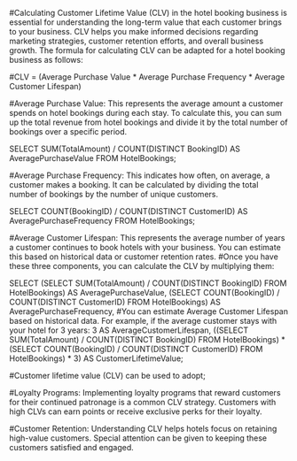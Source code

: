 #Calculating Customer Lifetime Value (CLV) in the hotel booking business is essential for understanding the long-term value that each customer brings to your business. CLV helps you make informed decisions regarding marketing strategies, customer retention efforts, and overall business growth. The formula for calculating CLV can be adapted for a hotel booking business as follows:

#CLV = (Average Purchase Value * Average Purchase Frequency * Average Customer Lifespan)

#Average Purchase Value: This represents the average amount a customer spends on hotel bookings during each stay. To calculate this, you can sum up the total revenue from hotel bookings and divide it by the total number of bookings over a specific period.

SELECT SUM(TotalAmount) / COUNT(DISTINCT BookingID) AS AveragePurchaseValue
FROM HotelBookings;

#Average Purchase Frequency: This indicates how often, on average, a customer makes a booking. It can be calculated by dividing the total number of bookings by the number of unique customers.

SELECT COUNT(BookingID) / COUNT(DISTINCT CustomerID) AS AveragePurchaseFrequency
FROM HotelBookings;

#Average Customer Lifespan: This represents the average number of years a customer continues to book hotels with your business. You can estimate this based on historical data or customer retention rates.
#Once you have these three components, you can calculate the CLV by multiplying them:

SELECT
   (SELECT SUM(TotalAmount) / COUNT(DISTINCT BookingID) FROM HotelBookings) AS AveragePurchaseValue,
   (SELECT COUNT(BookingID) / COUNT(DISTINCT CustomerID) FROM HotelBookings) AS AveragePurchaseFrequency,
   #You can estimate Average Customer Lifespan based on historical data. For example, if the average customer stays with your hotel for 3 years:
   3 AS AverageCustomerLifespan,
   ((SELECT SUM(TotalAmount) / COUNT(DISTINCT BookingID) FROM HotelBookings) *
   (SELECT COUNT(BookingID) / COUNT(DISTINCT CustomerID) FROM HotelBookings) *
   3) AS CustomerLifetimeValue;


#Customer lifetime value (CLV) can be used to adopt;

#Loyalty Programs: Implementing loyalty programs that reward customers for their continued patronage is a common CLV strategy. Customers with high CLVs can earn points or receive exclusive perks for their loyalty.

#Customer Retention: Understanding CLV helps hotels focus on retaining high-value customers. Special attention can be given to keeping these customers satisfied and engaged.
